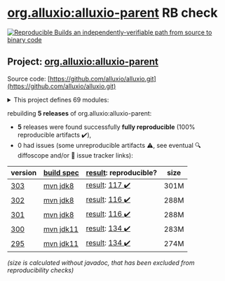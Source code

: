 [org.alluxio:alluxio-parent](https://central.sonatype.com/artifact/org.alluxio/alluxio-parent/303/versions) RB check
=======

[![Reproducible Builds](https://reproducible-builds.org/images/logos/rb.svg) an independently-verifiable path from source to binary code](https://reproducible-builds.org/)

## Project: [org.alluxio:alluxio-parent](https://central.sonatype.com/artifact/org.alluxio/alluxio-parent/303/versions)

Source code: [https://github.com/alluxio/alluxio.git](https://github.com/alluxio/alluxio.git)

<details><summary>This project defines 69 modules:</summary>

* [org.alluxio:alluxio-assembly](https://central.sonatype.com/artifact/org.alluxio/alluxio-assembly/303)
* [org.alluxio:alluxio-assembly-client](https://central.sonatype.com/artifact/org.alluxio/alluxio-assembly-client/303)
* [org.alluxio:alluxio-assembly-server](https://central.sonatype.com/artifact/org.alluxio/alluxio-assembly-server/303)
* [org.alluxio:alluxio-common](https://central.sonatype.com/artifact/org.alluxio/alluxio-common/303)
* [org.alluxio:alluxio-core](https://central.sonatype.com/artifact/org.alluxio/alluxio-core/303)
* [org.alluxio:alluxio-core-client](https://central.sonatype.com/artifact/org.alluxio/alluxio-core-client/303)
* [org.alluxio:alluxio-core-client-fs](https://central.sonatype.com/artifact/org.alluxio/alluxio-core-client-fs/303)
* [org.alluxio:alluxio-core-client-hdfs](https://central.sonatype.com/artifact/org.alluxio/alluxio-core-client-hdfs/303)
* [org.alluxio:alluxio-core-client-hdfs3](https://central.sonatype.com/artifact/org.alluxio/alluxio-core-client-hdfs3/303)
* [org.alluxio:alluxio-core-common](https://central.sonatype.com/artifact/org.alluxio/alluxio-core-common/303)
* [org.alluxio:alluxio-core-server](https://central.sonatype.com/artifact/org.alluxio/alluxio-core-server/303)
* [org.alluxio:alluxio-core-server-common](https://central.sonatype.com/artifact/org.alluxio/alluxio-core-server-common/303)
* [org.alluxio:alluxio-core-server-master](https://central.sonatype.com/artifact/org.alluxio/alluxio-core-server-master/303)
* [org.alluxio:alluxio-core-server-proxy](https://central.sonatype.com/artifact/org.alluxio/alluxio-core-server-proxy/303)
* [org.alluxio:alluxio-core-server-worker](https://central.sonatype.com/artifact/org.alluxio/alluxio-core-server-worker/303)
* [org.alluxio:alluxio-core-transport](https://central.sonatype.com/artifact/org.alluxio/alluxio-core-transport/303)
* [org.alluxio:alluxio-dora](https://central.sonatype.com/artifact/org.alluxio/alluxio-dora/303)
* [org.alluxio:alluxio-examples](https://central.sonatype.com/artifact/org.alluxio/alluxio-examples/303)
* [org.alluxio:alluxio-integration](https://central.sonatype.com/artifact/org.alluxio/alluxio-integration/303)
* [org.alluxio:alluxio-integration-fuse](https://central.sonatype.com/artifact/org.alluxio/alluxio-integration-fuse/303)
* [org.alluxio:alluxio-integration-jnifuse](https://central.sonatype.com/artifact/org.alluxio/alluxio-integration-jnifuse/303)
* [org.alluxio:alluxio-integration-jnifuse-fs](https://central.sonatype.com/artifact/org.alluxio/alluxio-integration-jnifuse-fs/303)
* [org.alluxio:alluxio-integration-jnifuse-native](https://central.sonatype.com/artifact/org.alluxio/alluxio-integration-jnifuse-native/303)
* [org.alluxio:alluxio-integration-tools](https://central.sonatype.com/artifact/org.alluxio/alluxio-integration-tools/303)
* [org.alluxio:alluxio-integration-tools-hms](https://central.sonatype.com/artifact/org.alluxio/alluxio-integration-tools-hms/303)
* [org.alluxio:alluxio-integration-tools-validation](https://central.sonatype.com/artifact/org.alluxio/alluxio-integration-tools-validation/303)
* [org.alluxio:alluxio-job](https://central.sonatype.com/artifact/org.alluxio/alluxio-job/303)
* [org.alluxio:alluxio-job-client](https://central.sonatype.com/artifact/org.alluxio/alluxio-job-client/303)
* [org.alluxio:alluxio-job-common](https://central.sonatype.com/artifact/org.alluxio/alluxio-job-common/303)
* [org.alluxio:alluxio-job-server](https://central.sonatype.com/artifact/org.alluxio/alluxio-job-server/303)
* [org.alluxio:alluxio-microbench](https://central.sonatype.com/artifact/org.alluxio/alluxio-microbench/303)
* [org.alluxio:alluxio-minicluster](https://central.sonatype.com/artifact/org.alluxio/alluxio-minicluster/303)
* [org.alluxio:alluxio-parent](https://central.sonatype.com/artifact/org.alluxio/alluxio-parent/303)
* [org.alluxio:alluxio-shaded](https://central.sonatype.com/artifact/org.alluxio/alluxio-shaded/303)
* [org.alluxio:alluxio-shaded-client](https://central.sonatype.com/artifact/org.alluxio/alluxio-shaded-client/303)
* [org.alluxio:alluxio-shaded-hadoop3-client](https://central.sonatype.com/artifact/org.alluxio/alluxio-shaded-hadoop3-client/303)
* [org.alluxio:alluxio-shell](https://central.sonatype.com/artifact/org.alluxio/alluxio-shell/303)
* [org.alluxio:alluxio-stress](https://central.sonatype.com/artifact/org.alluxio/alluxio-stress/303)
* [org.alluxio:alluxio-stress-common](https://central.sonatype.com/artifact/org.alluxio/alluxio-stress-common/303)
* [org.alluxio:alluxio-stress-shell](https://central.sonatype.com/artifact/org.alluxio/alluxio-stress-shell/303)
* [org.alluxio:alluxio-table](https://central.sonatype.com/artifact/org.alluxio/alluxio-table/303)
* [org.alluxio:alluxio-table-base](https://central.sonatype.com/artifact/org.alluxio/alluxio-table-base/303)
* [org.alluxio:alluxio-table-client](https://central.sonatype.com/artifact/org.alluxio/alluxio-table-client/303)
* [org.alluxio:alluxio-table-server](https://central.sonatype.com/artifact/org.alluxio/alluxio-table-server/303)
* [org.alluxio:alluxio-table-server-common](https://central.sonatype.com/artifact/org.alluxio/alluxio-table-server-common/303)
* [org.alluxio:alluxio-table-server-master](https://central.sonatype.com/artifact/org.alluxio/alluxio-table-server-master/303)
* [org.alluxio:alluxio-table-server-underdb](https://central.sonatype.com/artifact/org.alluxio/alluxio-table-server-underdb/303)
* [org.alluxio:alluxio-table-server-underdb-glue](https://central.sonatype.com/artifact/org.alluxio/alluxio-table-server-underdb-glue/303)
* [org.alluxio:alluxio-table-server-underdb-hive](https://central.sonatype.com/artifact/org.alluxio/alluxio-table-server-underdb-hive/303)
* [org.alluxio:alluxio-table-shell](https://central.sonatype.com/artifact/org.alluxio/alluxio-table-shell/303)
* [org.alluxio:alluxio-tests](https://central.sonatype.com/artifact/org.alluxio/alluxio-tests/303)
* [org.alluxio:alluxio-underfs](https://central.sonatype.com/artifact/org.alluxio/alluxio-underfs/303)
* [org.alluxio:alluxio-underfs-abfs](https://central.sonatype.com/artifact/org.alluxio/alluxio-underfs-abfs/303)
* [org.alluxio:alluxio-underfs-adl](https://central.sonatype.com/artifact/org.alluxio/alluxio-underfs-adl/303)
* [org.alluxio:alluxio-underfs-cephfs](https://central.sonatype.com/artifact/org.alluxio/alluxio-underfs-cephfs/303)
* [org.alluxio:alluxio-underfs-cephfs-hadoop](https://central.sonatype.com/artifact/org.alluxio/alluxio-underfs-cephfs-hadoop/303)
* [org.alluxio:alluxio-underfs-cos](https://central.sonatype.com/artifact/org.alluxio/alluxio-underfs-cos/303)
* [org.alluxio:alluxio-underfs-cosn](https://central.sonatype.com/artifact/org.alluxio/alluxio-underfs-cosn/303)
* [org.alluxio:alluxio-underfs-gcs](https://central.sonatype.com/artifact/org.alluxio/alluxio-underfs-gcs/303)
* [org.alluxio:alluxio-underfs-hdfs](https://central.sonatype.com/artifact/org.alluxio/alluxio-underfs-hdfs/303)
* [org.alluxio:alluxio-underfs-kodo](https://central.sonatype.com/artifact/org.alluxio/alluxio-underfs-kodo/303)
* [org.alluxio:alluxio-underfs-local](https://central.sonatype.com/artifact/org.alluxio/alluxio-underfs-local/303)
* [org.alluxio:alluxio-underfs-obs](https://central.sonatype.com/artifact/org.alluxio/alluxio-underfs-obs/303)
* [org.alluxio:alluxio-underfs-oss](https://central.sonatype.com/artifact/org.alluxio/alluxio-underfs-oss/303)
* [org.alluxio:alluxio-underfs-ozone](https://central.sonatype.com/artifact/org.alluxio/alluxio-underfs-ozone/303)
* [org.alluxio:alluxio-underfs-s3a](https://central.sonatype.com/artifact/org.alluxio/alluxio-underfs-s3a/303)
* [org.alluxio:alluxio-underfs-swift](https://central.sonatype.com/artifact/org.alluxio/alluxio-underfs-swift/303)
* [org.alluxio:alluxio-underfs-wasb](https://central.sonatype.com/artifact/org.alluxio/alluxio-underfs-wasb/303)
* [org.alluxio:alluxio-underfs-web](https://central.sonatype.com/artifact/org.alluxio/alluxio-underfs-web/303)
</details>

rebuilding **5 releases** of org.alluxio:alluxio-parent:
- **5** releases were found successfully **fully reproducible** (100% reproducible artifacts :heavy_check_mark:),
- 0 had issues (some unreproducible artifacts :warning:, see eventual :mag: diffoscope and/or :memo: issue tracker links):

| version | [build spec](/BUILDSPEC.md) | [result](https://reproducible-builds.org/docs/jvm/): reproducible? | size |
| -- | --------- | ------ | -- |
| [303](https://central.sonatype.com/artifact/org.alluxio/alluxio-parent/303/pom) | [mvn jdk8](alluxio-303.buildspec) | [result](alluxio-parent-303.buildinfo): [117 :heavy_check_mark: ](alluxio-parent-303.buildcompare) | 301M |
| [302](https://central.sonatype.com/artifact/org.alluxio/alluxio-parent/302/pom) | [mvn jdk8](alluxio-302.buildspec) | [result](alluxio-parent-302.buildinfo): [116 :heavy_check_mark: ](alluxio-parent-302.buildcompare) | 288M |
| [301](https://central.sonatype.com/artifact/org.alluxio/alluxio-parent/301/pom) | [mvn jdk8](alluxio-301.buildspec) | [result](alluxio-parent-301.buildinfo): [116 :heavy_check_mark: ](alluxio-parent-301.buildcompare) | 288M |
| [300](https://central.sonatype.com/artifact/org.alluxio/alluxio-parent/300/pom) | [mvn jdk11](alluxio-300.buildspec) | [result](alluxio-parent-300.buildinfo): [134 :heavy_check_mark: ](alluxio-parent-300.buildcompare) | 283M |
| [295](https://central.sonatype.com/artifact/org.alluxio/alluxio-parent/295/pom) | [mvn jdk11](alluxio-295.buildspec) | [result](alluxio-parent-295.buildinfo): [134 :heavy_check_mark: ](alluxio-parent-295.buildcompare) | 274M |

<i>(size is calculated without javadoc, that has been excluded from reproducibility checks)</i>
